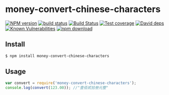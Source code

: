 # money-convert-chinese-characters

[![NPM version][npm-image]][npm-url]
[![build status][travis-image]][travis-url]
[![Build Status](https://dev.azure.com/eggjs/egg/_apis/build/status/node-modules.money-convert-chinese-characters)](https://dev.azure.com/eggjs/egg/_build/latest?definitionId=7)
[![Test coverage][codecov-image]][codecov-url]
[![David deps][david-image]][david-url]
[![Known Vulnerabilities][snyk-image]][snyk-url]
[![npm download][download-image]][download-url]

[npm-image]: https://img.shields.io/npm/v/money-convert-chinese-characters.svg?style=flat-square
[npm-url]: https://npmjs.org/package/money-convert-chinese-characters
[travis-image]: https://img.shields.io/travis/node-modules/money-convert-chinese-characters.svg?style=flat-square
[travis-url]: https://travis-ci.org/node-modules/money-convert-chinese-characters
[codecov-image]: https://codecov.io/gh/node-modules/money-convert-chinese-characters/branch/master/graph/badge.svg
[codecov-url]: https://codecov.io/gh/node-modules/money-convert-chinese-characters
[david-image]: https://img.shields.io/david/node-modules/money-convert-chinese-characters.svg?style=flat-square
[david-url]: https://david-dm.org/node-modules/money-convert-chinese-characters
[snyk-image]: https://snyk.io/test/npm/money-convert-chinese-characters/badge.svg?style=flat-square
[snyk-url]: https://snyk.io/test/npm/money-convert-chinese-characters
[download-image]: https://img.shields.io/npm/dm/money-convert-chinese-characters.svg?style=flat-square
[download-url]: https://npmjs.org/package/money-convert-chinese-characters

## Install

```bash
$ npm install money-convert-chinese-characters
```

## Usage

```js
var convert = require('money-convert-chinese-characters');
console.log(convert(123.00)); //"壹佰贰拾叁元整"
```
